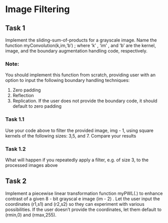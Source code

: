 # Image Filtering

## Task 1
Implement the sliding-sum-of-products for a grayscale image. Name the function myConvolution(k,im,‘b’) ; where ‘k’ , ‘im’ , and ‘b’ are the kernel, image, and the boundary augmentation handling code, respectively. 
### Note: 
You should implement this function from scratch, providing user with an option to input the following boundary handling techniques: 
1. Zero padding
2. Reflection
3. Replication.
If the user does not provide the boundary code, it should default to zero padding

### Task 1.1
Use your code above to filter the provided image, img - 1, using square kernels of the following sizes: 3,5, and 7. Compare your results

### Task 1.2
What will happen if you repeatedly apply a filter, e.g. of size 3, to the processed images above

## Task 2
Implement a piecewise linear transformation function myPWL(.) to enhance contrast of a given 8 - bit grayscal e image (im - 2) . Let the user input the coordinates (r1,s1) and (r2,s2) so they can experiment with various possibilities. If the user doesn’t provide the coordinates, let them default to (rmin,0) and (rmax,255).
